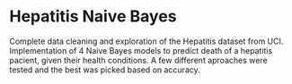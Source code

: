 # Hepatitis Naive Bayes

Complete data cleaning and exploration of the Hepatitis dataset from UCI. Implementation of 4 Naive Bayes models to predict death of a hepatitis pacient, given their health conditions. A few different aproaches were tested and the best was picked based on accuracy.
